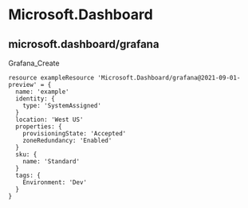 # Microsoft.Dashboard

## microsoft.dashboard/grafana

Grafana_Create
```bicep
resource exampleResource 'Microsoft.Dashboard/grafana@2021-09-01-preview' = {
  name: 'example'
  identity: {
    type: 'SystemAssigned'
  }
  location: 'West US'
  properties: {
    provisioningState: 'Accepted'
    zoneRedundancy: 'Enabled'
  }
  sku: {
    name: 'Standard'
  }
  tags: {
    Environment: 'Dev'
  }
}
```
